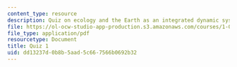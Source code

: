 ```yaml
---
content_type: resource
description: Quiz on ecology and the Earth as an integrated dynamic system.
file: https://ol-ocw-studio-app-production.s3.amazonaws.com/courses/1-018j-ecology-i-the-earth-system-fall-2009/dd13237d0b8b5aad5c667566b0692b32_MIT1_018JF09_study_1.pdf
file_type: application/pdf
resourcetype: Document
title: Quiz 1
uid: dd13237d-0b8b-5aad-5c66-7566b0692b32
---
```

